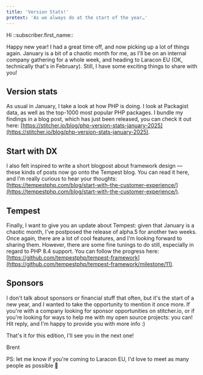 ```yaml
---
title: 'Version Stats!'
pretext: 'As we always do at the start of the year…'
---
```


Hi ::subscriber.first_name::

Happy new year! I had a great time off, and now picking up a lot of things again. January is a bit of a chaotic month for me, as I'll be on an internal company gathering for a whole week, and heading to Laracon EU (OK, technically that's in February). Still, I have some exciting things to share with you!

## Version stats

As usual in January, I take a look at how PHP is doing. I look at Packagist data, as well as the top-1000 most popular PHP packages. I bundle my findings in a blog post, which has just been released, you can check it out here: [https://stitcher.io/blog/php-version-stats-january-2025](https://stitcher.io/blog/php-version-stats-january-2025).

## Start with DX

I also felt inspired to write a short blogpost about framework design — these kinds of posts now go onto the Tempest blog. You can read it here, and I'm really curious to hear your thoughts: [https://tempestphp.com/blog/start-with-the-customer-experience/](https://tempestphp.com/blog/start-with-the-customer-experience/).

## Tempest

Finally, I want to give you an update about Tempest: given that January is a chaotic month, I've postposed the release of alpha.5 for another two weeks. Once again, there are a lot of cool features, and I'm looking forward to sharing them. However, there are some fine tunings to do still, especially in regard to PHP 8.4 support. You can follow the progress here: [https://github.com/tempestphp/tempest-framework](https://github.com/tempestphp/tempest-framework/milestone/11).

## Sponsors

I don't talk about sponsors or financial stuff that often, but it's the start of a new year, and I wanted to take the opportunity to mention it once more. If you're with a company looking for sponsor opportunities on stitcher.io, or if you're looking for ways to help me with my open source projects: you can! Hit reply, and I'm happy to provide you with more info :)

That's it for this edition, I'll see you in the next one!

Brent

PS: let me know if you're coming to Laracon EU, I'd love to meet as many people as possible 🤩 